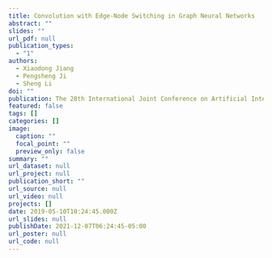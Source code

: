 ```yaml
---
title: Convolution with Edge-Node Switching in Graph Neural Networks
abstract: ""
slides: ""
url_pdf: null
publication_types:
  - "1"
authors:
  - Xiaodong Jiang
  - Pengsheng Ji
  - Sheng Li
doi: ""
publication: The 28th International Joint Conference on Artificial Intelligence (IJCAI)
featured: false
tags: []
categories: []
image:
  caption: ""
  focal_point: ""
  preview_only: false
summary: ""
url_dataset: null
url_project: null
publication_short: ""
url_source: null
url_video: null
projects: []
date: 2019-05-10T10:24:45.000Z
url_slides: null
publishDate: 2021-12-07T06:24:45-05:00
url_poster: null
url_code: null
---
```

